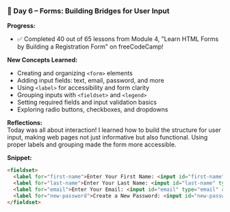 ### 📅 Day 6 – Forms: Building Bridges for User Input

**Progress:**
- ✅ Completed 40 out of 65 lessons from Module 4, "Learn HTML Forms by Building a Registration Form" on freeCodeCamp!

**New Concepts Learned:**
- Creating and organizing `<form>` elements
- Adding input fields: text, email, password, and more
- Using `<label>` for accessibility and form clarity
- Grouping inputs with `<fieldset>` and `<legend>`
- Setting required fields and input validation basics
- Exploring radio buttons, checkboxes, and dropdowns

**Reflections:**  
Today was all about interaction! I learned how to build the structure for user input, making web pages not just informative but also functional. Using proper labels and grouping made the form more accessible.

**Snippet:**
```html
<fieldset>
  <label for="first-name">Enter Your First Name: <input id="first-name" type="text" required /></label>
  <label for="last-name">Enter Your Last Name: <input id="last-name" type="text" required /></label>
  <label for="email">Enter Your Email: <input id="email" type="email" required /></label>
  <label for="new-password">Create a New Password: <input id="new-password" type="password" pattern="[a-z0-5]{8,}" required /></label>
</fieldset>
```
